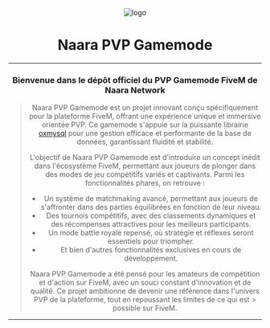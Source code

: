 <div align="center">
  <img 
    src="https://cdn.discordapp.com/attachments/1224136171530092554/1308255090897059860/Nouveau_projet.png?ex=673d46ff&is=673bf57f&hm=1628a1d00db1088d7f151ced1ef1dcdeda254b17f253690074e870be289f4697&" 
    alt="logo"
</div>

<h1 align="center">Naara PVP Gamemode</h1>

---

<h3 align="center">Bienvenue dans le dépôt officiel du PVP Gamemode FiveM de Naara Network</h3>

> Naara PVP Gamemode est un projet innovant conçu spécifiquement pour la plateforme FiveM, offrant une expérience unique et immersive orientée PVP. Ce gamemode s'appuie sur la puissante librairie [oxmysql](https://github.com/overextended/oxmysql) pour une gestion efficace et performante de la base de données, garantissant fluidité et stabilité.
>
> L'objectif de Naara PVP Gamemode est d'introduire un concept inédit dans l'écosystème FiveM, permettant aux joueurs de plonger dans des modes de jeu compétitifs variés et captivants. Parmi les fonctionnalités phares, on retrouve :
>
> - Un système de matchmaking avancé, permettant aux joueurs de s'affronter dans des parties équilibrées en fonction de leur niveau.
> - Des tournois compétitifs, avec des classements dynamiques et des récompenses attractives pour les meilleurs participants.
> - Un mode battle royale repensé, où stratégie et réflexes seront essentiels pour triompher.
> - Et bien d'autres fonctionnalités exclusives en cours de développement.
>
> Naara PVP Gamemode a été pensé pour les amateurs de compétition et d'action sur FiveM, avec un souci constant d'innovation et de qualité. Ce projet ambitionne de devenir une référence dans l'univers PVP de la plateforme, tout en repoussant les limites de ce qui est > possible sur FiveM.

---
